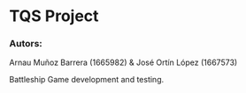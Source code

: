 ﻿# TQS Project
### Autors: 
Arnau Muñoz Barrera (1665982) &
José Ortín López (1667573)

Battleship Game development and testing. 
